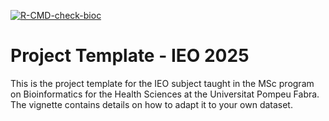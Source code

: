 [![R-CMD-check-bioc](../../actions/workflows/check-bioc.yml/badge.svg)](../../actions?query=workflow%3AR-CMD-check-bioc)


# Project Template - IEO 2025

This is the project template for the IEO subject taught in the
MSc program on Bioinformatics for the Health Sciences at the
Universitat Pompeu Fabra. The vignette contains details on how
to adapt it to your own dataset.
